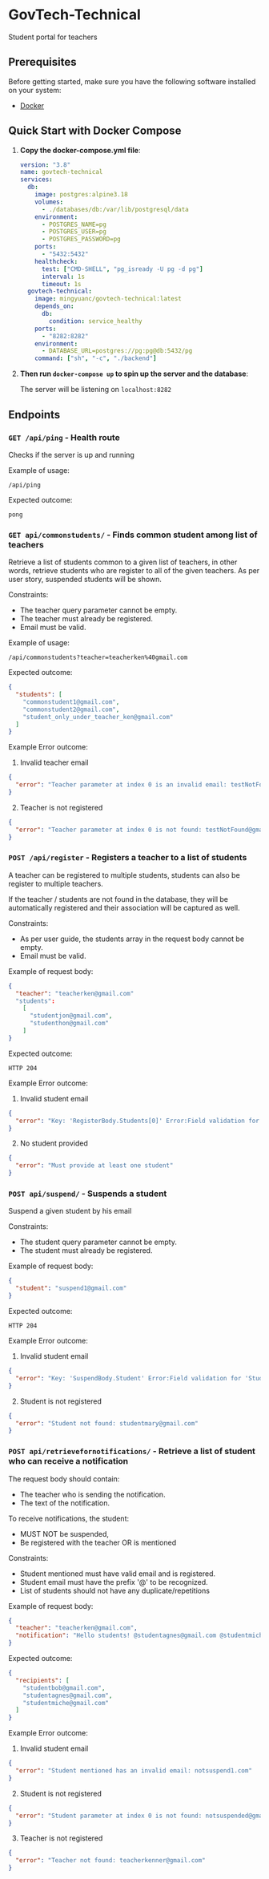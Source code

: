 # GovTech-Technical

Student portal for teachers

## Prerequisites

Before getting started, make sure you have the following software installed on your system:

- [Docker](https://www.docker.com/get-started)

## Quick Start with Docker Compose

1. **Copy the docker-compose.yml file**:

   ```yml
   version: "3.8"
   name: govtech-technical
   services:
     db:
       image: postgres:alpine3.18
       volumes:
         - ./databases/db:/var/lib/postgresql/data
       environment:
         - POSTGRES_NAME=pg
         - POSTGRES_USER=pg
         - POSTGRES_PASSWORD=pg
       ports:
         - "5432:5432"
       healthcheck:
         test: ["CMD-SHELL", "pg_isready -U pg -d pg"]
         interval: 1s
         timeout: 1s
     govtech-technical:
       image: mingyuanc/govtech-technical:latest
       depends_on:
         db:
           condition: service_healthy
       ports:
         - "8282:8282"
       environment:
         - DATABASE_URL=postgres://pg:pg@db:5432/pg
       command: ["sh", "-c", "./backend"]
   ```

1. **Then run `docker-compose up` to spin up the server and the database**:

   The server will be listening on `localhost:8282`

## Endpoints

### `GET /api/ping` - Health route

Checks if the server is up and running

Example of usage:

`/api/ping`

Expected outcome:

```
pong
```

### `GET api/commonstudents/` - Finds common student among list of teachers

Retrieve a list of students common to a given list of teachers, in other words, retrieve students who are register to all of the given teachers. As per user story, suspended students will be shown.

Constraints:

- The teacher query parameter cannot be empty.
- The teacher must already be registered.
- Email must be valid.

Example of usage:

`/api/commonstudents?teacher=teacherken%40gmail.com`

Expected outcome:

```json
{
  "students": [
    "commonstudent1@gmail.com",
    "commonstudent2@gmail.com",
    "student_only_under_teacher_ken@gmail.com"
  ]
}
```

Example Error outcome:

1. Invalid teacher email

```json
{
  "error": "Teacher parameter at index 0 is an invalid email: testNotFound@gmail"
}
```

2. Teacher is not registered

```json
{
  "error": "Teacher parameter at index 0 is not found: testNotFound@gmail.com"
}
```

### `POST /api/register` - Registers a teacher to a list of students

A teacher can be registered to multiple students, students can also be register to multiple teachers.

If the teacher / students are not found in the database, they will be automatically registered and their association will be captured as well.

Constraints:

- As per user guide, the students array in the request body cannot be empty.
- Email must be valid.

Example of request body:

```json
{
  "teacher": "teacherken@gmail.com"
  "students":
    [
      "studentjon@gmail.com",
      "studenthon@gmail.com"
    ]
}
```

Expected outcome:

`HTTP 204`

Example Error outcome:

1. Invalid student email

```json
{
  "error": "Key: 'RegisterBody.Students[0]' Error:Field validation for 'Students[0]' failed on the 'email' tag"
}
```

2. No student provided

```json
{
  "error": "Must provide at least one student"
}
```

### `POST api/suspend/` - Suspends a student

Suspend a given student by his email

Constraints:

- The student query parameter cannot be empty.
- The student must already be registered.

Example of request body:

```json
{
  "student": "suspend1@gmail.com"
}
```

Expected outcome:

`HTTP 204`

Example Error outcome:

1. Invalid student email

```json
{
  "error": "Key: 'SuspendBody.Student' Error:Field validation for 'Student' failed on the 'email' tag"
}
```

2. Student is not registered

```json
{
  "error": "Student not found: studentmary@gmail.com"
}
```

### `POST api/retrievefornotifications/` - Retrieve a list of student who can receive a notification

The request body should contain:

- The teacher who is sending the notification.
- The text of the notification.

To receive notifications, the student:

- MUST NOT be suspended,
- Be registered with the teacher OR is mentioned

Constraints:

- Student mentioned must have valid email and is registered.
- Student email must have the prefix '@' to be recognized.
- List of students should not have any duplicate/repetitions

Example of request body:

```json
{
  "teacher": "teacherken@gmail.com",
  "notification": "Hello students! @studentagnes@gmail.com @studentmiche@gmail.com"
}
```

Expected outcome:

```json
{
  "recipients": [
    "studentbob@gmail.com",
    "studentagnes@gmail.com",
    "studentmiche@gmail.com"
  ]
}
```

Example Error outcome:

1. Invalid student email

```json
{
  "error": "Student mentioned has an invalid email: notsuspend1.com"
}
```

2. Student is not registered

```json
{
  "error": "Student parameter at index 0 is not found: notsuspended@gmail.com"
}
```

3. Teacher is not registered

```json
{
  "error": "Teacher not found: teacherkenner@gmail.com"
}
```
